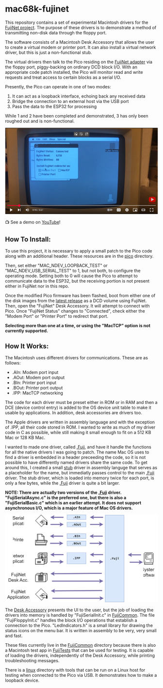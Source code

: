 mac68k-fujinet
==============

This repository contains a set of experimental Macintosh drivers for the [FujiNet project]. The purpose
of these drivers is to demonstrate a method of transmitting non-disk data through the floppy port.

The software consists of a Macintosh Desk Accessory that allows the user to create a virtual modem or
printer port. It can also install a virtual network driver, but this is just a non-functional stub.

The virtual drivers then talk to the Pico residing on the [FujiNet adapter] via the floppy port,
piggy-backing on ordinary DCD block I/O. With an appropriate code patch installed, the Pico will
monitor read and write requests and treat access to certain blocks as a serial I/O.

Presently, the Pico can operate in one of two modes:

1. It can act as a loopback interface, echoing back any received data
2. Bridge the connection to an external host via the USB port
3. Pass the data to the ESP32 for processing

While 1 and 2 have been completed and demonstrated, 3 has only been roughed out and is non-functional.

[![FujiNet Serial Demonstration](https://github.com/marciot/mac68k-fujinet/raw/main/images/youtube.png)](https://youtu.be/d1GNirCGzVg)

:tv: See a demo on [YouTube]!

[YouTube]: https://youtu.be/d1GNirCGzVg

How To Install:
---------------

To use this project, it is necessary to apply a small patch to the Pico code along with an additional header.
These resources are in the [pico] directory.

Then, set either "MAC_NDEV_LOOPBACK_TEST" or "MAC_NDEV_USB_SERIAL_TEST" to 1, but not both, to configure
the operating mode. Setting both to 0 will cause the Pico to attempt to communicate data to the ESP32, but
the receiving portion is not present either in FujiNet nor in this repo.

Once the modified Pico firmware has been flashed, boot from either one of the disk images from the [latest release](../../releases/latest)
as a DCD volume using FujiNet. Then, open the "FujiNet" Desk Accessory. It will attempt to connect with Pico.
Once "FujiNet Status" changes to "Connected", check either the "Modem Port" or "Printer Port" to redirect that
port.

**Selecting more than one at a time, or using the "MacTCP" option is not currently supported.**

How It Works:
-------------

The Macintosh uses different drivers for communications. These are as follows:

* .AIn: Modem port input
* .AOut: Modem port output
* .BIn: Printer port input
* .BOut: Printer port output
* .IPP: MacTCP networking

The code for each driver must be preset either in ROM or in RAM and then a DCE
(device control entry) is added to the OS device unit table to make it usable
by applications. In addition, desk accessories are drivers too.

The Apple drivers are written in assembly language and with the exception of .IPP,
all their code stored in ROM. I wanted to write as much of my driver code in C as
possible, while still making it small enough to fit on a 512 KB Mac or 128 KB Mac.

I wanted to made one driver, called [.Fuji], and have it handle the functions
for all the native drivers I was going to patch. The name Mac OS uses to find
a driver is embedded in a header preceeding the code, so it is not possible
to have differently named drivers share the same code. To get around this, I created
a small [stub] driver in assembly languge that serves as a placeholder for the name,
but immediatly passes control to the main [.Fuji] driver. The stub driver, which
is loaded into memory twice for each port, is only a few bytes, while the [.Fuji]
driver is quite a bit larger.

**NOTE: There are actually two versions of the [.Fuji] driver. "FujiSerialAsync.c"
is the preferred one, but there is also a "FujiSerialBasic.c" which is an earlier
attempt. It does not support asynchronous I/O, which is a major feature of Mac OS
drivers.**


![Driver Architecture][architecture]

The [Desk Accessory] presents the UI to the user, but the job of loading
the drivers into memory is handled by "FujiSerialInit.c" in [FujiCommon].
The file "FujiFloppyInit.c" handles the block I/O operations that establish
a connection to the Pico. "LedIndicators.h" is a small library for drawing
the status icons on the menu bar. It is written in assembly to be very, very
small and fast.

These files currently live in the [FujiCommon] directory because there is also
a Macintosh test app in [FujiTests] that can be used for testing. It is capable
of loading the drivers, independently of the Desk Accessory, while printing
troubleshooting messages.

There is a [linux] directory with tools that can be run on a Linux host
for testing when connected to the Pico via USB. It demonstrates how to
make a loopback device.

[FujiNet project]: https://fujinet.online
[FujiNet adapter]: https://github.com/djtersteegc/Apple-68k-FujiNet
[demonstration]: https://www.youtube.com/watch?v=d1GNirCGzVg
[architecture]: https://github.com/marciot/mac68k-fujinet/raw/main/images/driver_diagram.svg "FujiNet Architecture"
[linux]: linux/
[pico]: pico/
[FujiTests]: FujiTests
[FujiCommon]: FujiCommon/
[Desk Accessory]: FujiDeskAcc/FujiDeskAcc.c
[stub]: FujiSerial/FujiSerialStub.c
[.Fuji]: FujiSerial/FujiSerialAsync.c
